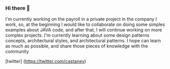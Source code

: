 ### Hi there 👋

I'm currently working on the payroll in a private project in the company I work, so, at the beginning I would like to collaborate on doing some simples examples about JAVA code, and after that, I will continue working on more complex projects.
I'm currently learning about some design patterns concepts, architectural styles, and architectural patterns.
I hope can learn as much as possible, and share those pieces of knowledge with the community

[twitter] (https://twitter.com/castaney)
